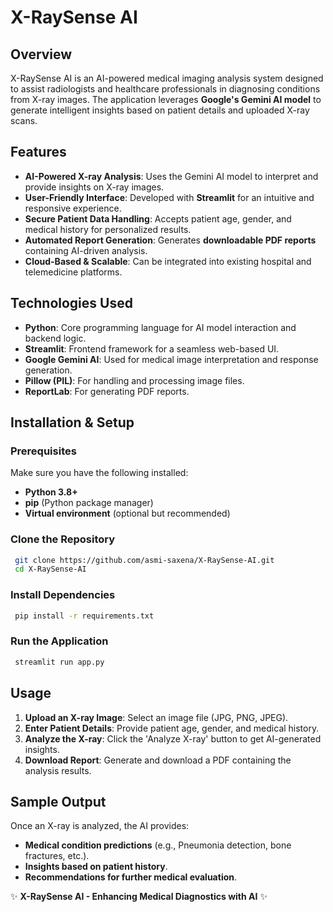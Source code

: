 # X-RaySense AI

## Overview
X-RaySense AI is an AI-powered medical imaging analysis system designed to assist radiologists and healthcare professionals in diagnosing conditions from X-ray images. The application leverages **Google's Gemini AI model** to generate intelligent insights based on patient details and uploaded X-ray scans.

## Features
- **AI-Powered X-ray Analysis**: Uses the Gemini AI model to interpret and provide insights on X-ray images.
- **User-Friendly Interface**: Developed with **Streamlit** for an intuitive and responsive experience.
- **Secure Patient Data Handling**: Accepts patient age, gender, and medical history for personalized results.
- **Automated Report Generation**: Generates **downloadable PDF reports** containing AI-driven analysis.
- **Cloud-Based & Scalable**: Can be integrated into existing hospital and telemedicine platforms.

## Technologies Used
- **Python**: Core programming language for AI model interaction and backend logic.
- **Streamlit**: Frontend framework for a seamless web-based UI.
- **Google Gemini AI**: Used for medical image interpretation and response generation.
- **Pillow (PIL)**: For handling and processing image files.
- **ReportLab**: For generating PDF reports.

## Installation & Setup
### Prerequisites
Make sure you have the following installed:
- **Python 3.8+**
- **pip** (Python package manager)
- **Virtual environment** (optional but recommended)

### Clone the Repository
```sh
 git clone https://github.com/asmi-saxena/X-RaySense-AI.git
 cd X-RaySense-AI
```

### Install Dependencies
```sh
 pip install -r requirements.txt
```

### Run the Application
```sh
 streamlit run app.py
```

## Usage
1. **Upload an X-ray Image**: Select an image file (JPG, PNG, JPEG).
2. **Enter Patient Details**: Provide patient age, gender, and medical history.
3. **Analyze the X-ray**: Click the 'Analyze X-ray' button to get AI-generated insights.
4. **Download Report**: Generate and download a PDF containing the analysis results.

## Sample Output
Once an X-ray is analyzed, the AI provides:
- **Medical condition predictions** (e.g., Pneumonia detection, bone fractures, etc.).
- **Insights based on patient history**.
- **Recommendations for further medical evaluation**.



✨ **X-RaySense AI - Enhancing Medical Diagnostics with AI** ✨

